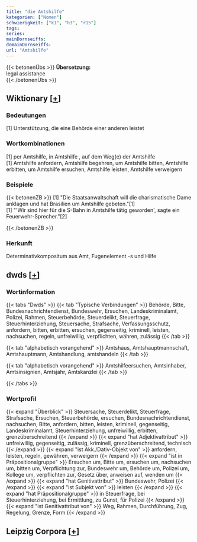 ```yaml
---
title: "die Amtshilfe"
kategorien: ["Nomen"]
schwierigkeit: ["k1", "h3", "r15"]
tags:
series:
mainDornseiffs:
domainDornseiffs:
url: "Amtshilfe"
---
```


{{< betonenÜbs >}}
**Übersetzung:**  
legal assistance  
{{< /betonenÜbs >}}

## Wiktionary [[+](https://de.wiktionary.org/wiki/Amtshilfe)]

### Bedeutungen
[1] Unterstützung, die eine Behörde einer anderen leistet  

### Wortkombinationen
[1] per Amtshilfe, in Amtshilfe , auf dem Weg(e) der Amtshilfe  
[1] Amtshilfe anfordern, Amtshilfe begehren, um Amtshilfe bitten, Amtshilfe erbitten, um Amtshilfe ersuchen, Amtshilfe leisten, Amtshilfe verweigern  

### Beispiele
{{< betonenZB >}}
[1] "Die Staatsanwaltschaft will die charismatische Dame anklagen und hat Brasilien um Amtshilfe gebeten."[1]  
[1] "'Wir sind hier für die S-Bahn in Amtshilfe tätig geworden', sagte ein Feuerwehr-Sprecher."[2]  

{{< /betonenZB >}}
### Herkunft
Determinativkompositum aus Amt, Fugenelement -s und Hilfe  



## dwds [[+](https://www.dwds.de/wb/Amtshilfe)]

### Wortinformation
{{< tabs "Dwds" >}}
{{< tab "Typische Verbindungen" >}}
Behörde, Bitte, Bundesnachrichtendienst, Bundeswehr, Ersuchen, Landeskriminalamt, Polizei, Rahmen, Steuerbehörde, Steuerdelikt, Steuerfrage, Steuerhinterziehung, Steuersache, Strafsache, Verfassungsschutz, anfordern, bitten, erbitten, ersuchen, gegenseitig, kriminell, leisten, nachsuchen, regeln, unfreiwillig, verpflichten, währen, zulässig
{{< /tab >}}

{{< tab "alphabetisch vorangehend" >}}
Amtshaus, Amtshauptmannschaft, Amtshauptmann, Amtshandlung, amtshandeln
{{< /tab >}}

{{< tab "alphabetisch vorangehend" >}}
Amtshilfeersuchen, Amtsinhaber, Amtsinsignien, Amtsjahr, Amtskanzlei
{{< /tab >}}

{{< /tabs >}}

### Wortprofil
{{< expand "Überblick" >}} Steuersache, Steuerdelikt, Steuerfrage, Strafsache, Ersuchen, Steuerbehörde, ersuchen, Bundesnachrichtendienst, nachsuchen, Bitte, anfordern, bitten, leisten, kriminell, gegenseitig, Landeskriminalamt, Steuerhinterziehung, unfreiwillig, erbitten, grenzüberschreitend {{< /expand >}}
{{< expand "hat Adjektivattribut" >}} unfreiwillig, gegenseitig, zulässig, kriminell, grenzüberschreitend, technisch {{< /expand >}}
{{< expand "ist Akk./Dativ-Objekt von" >}} anfordern, leisten, regeln, gewähren, verweigern {{< /expand >}}
{{< expand "ist in Präpositionalgruppe" >}} Ersuchen um, Bitte um, ersuchen um, nachsuchen um, bitten um, Verpflichtung zur, Bundeswehr um, Behörde um, Polizei um, Kollege um, verpflichten zur, Gesetz über, anweisen auf, wenden um {{< /expand >}}
{{< expand "hat Genitivattribut" >}} Bundeswehr, Polizei {{< /expand >}}
{{< expand "ist Subjekt von" >}} leisten {{< /expand >}}
{{< expand "hat Präpositionalgruppe" >}} in Steuerfrage, bei Steuerhinterziehung, bei Ermittlung, zu Gunst, für Polizei {{< /expand >}}
{{< expand "ist Genitivattribut von" >}} Weg, Rahmen, Durchführung, Zug, Regelung, Grenze, Form {{< /expand >}}

## Leipzig Corpora [[+](https://corpora.uni-leipzig.de/en/res?word=Amtshilfe&corpusId=deu_newscrawl-public_2018)]

